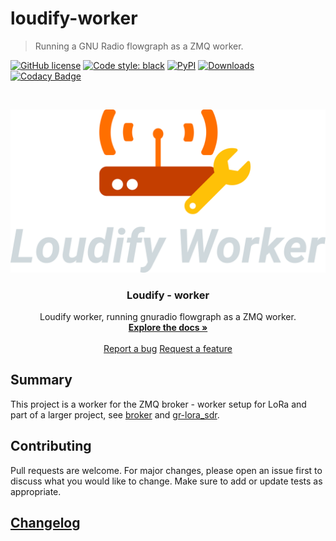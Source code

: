 # loudify-worker

> Running a GNU Radio flowgraph as a ZMQ worker.

<!-- ![dev build status](https://github.com/martynvdijke/gr-lora_sdr/workflows/dev%20build%20status/badge.svg)
[![docs-dev](https://github.com/martynvdijke/gr-lora_sdr/workflows/docs-dev/badge.svg)](https://martynvdijke.github.io/gr-lora_sdr/html/index.html)
![dev test status](https://github.com/martynvdijke/gr-lora_sdr/workflows/dev%20test%20status/badge.svg) -->
[![GitHub license](https://img.shields.io/github/license/martynvdijke/loudify-worker)](https://github.com/martynvdijke/loudify-worker/blob/dev/LICENSE)
[![Code style: black](https://img.shields.io/badge/code%20style-black-000000.svg)](https://github.com/psf/black)
[![PyPI](https://img.shields.io/pypi/v/loudfiy_worker)](https://pypi.org/project/loudify_worker)
[![Downloads](https://pepy.tech/badge/loudfiy_worker)](https://pepy.tech/project/loudfiy_worker)
[![Codacy Badge](https://app.codacy.com/project/badge/Grade/9f8d0669f5b74de5bf678a002ea21b48)](https://www.codacy.com/gh/martynvdijke/loudify-worker/dashboard?utm_source=github.com&amp;utm_medium=referral&amp;utm_content=martynvdijke/loudify-worker&amp;utm_campaign=Badge_Grade)

<!-- PROJECT LOGO -->
<br />
<p align="center">
  <a href="https://github.com/martynvdijke/gr-lora_sdr/settings">
    <img src="pictures/worker.png" alt="Logo">
  </a>

  <h3 align="center">Loudify - worker</h3>

  <p align="center">
    Loudify worker, running gnuradio flowgraph as a ZMQ worker.
    <br />
    <a href="https://martynvdijke.github.io/loudify-worker/html/index.html"><strong>Explore the docs »</strong></a>
    <br />
    <br />
    <a href="https://github.com/martynvdijke/loudify-worker/issues">Report a bug</a>
    <a href="https://github.com/martynvdijke/loudify-worker/issues">Request a feature</a>
  </p>
</p>

## Summary
This project is a worker for the ZMQ broker - worker setup for LoRa and part of a larger project, see [broker](https://github.com/martynvdijke/loudify-broker) and [gr-lora_sdr](https://github.com/martynvdijke/gr-lora_sdr).

## Contributing

Pull requests are welcome. For major changes, please open an issue first to discuss what you would like to change.
Make sure to add or update tests as appropriate.

## [Changelog](CHANGELOG.md)
